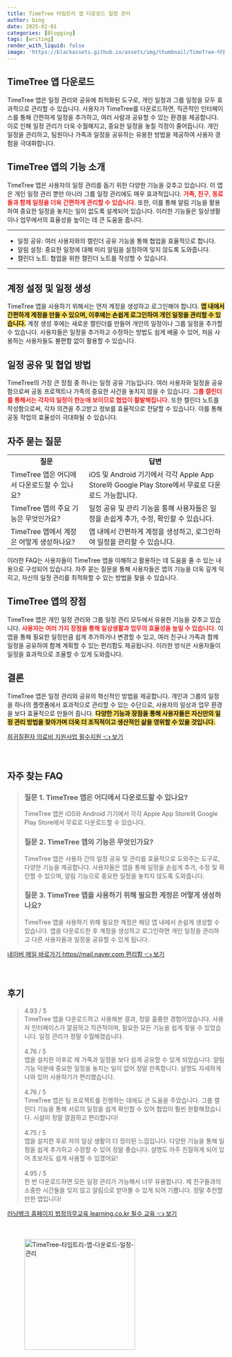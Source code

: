 ```yaml
---
title: TimeTree 타임트리 앱 다운로드 일정 관리
author: bing
date: 2025-02-01
categories: [Blogging]
tags: [writing]
render_with_liquid: false
image: 'https://blackassets.github.io/assets/img/thumbnail/TimeTree-타임트리-앱-다운로드-일정-관리.webp'
---
```



<h2 id='TimeTree_앱_다운로드'>TimeTree 앱 다운로드</h2>

<p>TimeTree 앱은 일정 관리와 공유에 최적화된 도구로, 개인 일정과 그룹 일정을 모두 효과적으로 관리할 수 있습니다. 사용자가 TimeTree를 다운로드하면, 직관적인 인터페이스를 통해 간편하게 일정을 추가하고, 여러 사람과 공유할 수 있는 환경을 제공합니다. 이로 인해 일정 관리가 더욱 수월해지고, 중요한 일정을 놓칠 걱정이 줄어듭니다. 개인 일정을 관리하고, 팀원이나 가족과 일정을 공유하는 유용한 방법을 제공하여 사용자 경험을 극대화합니다.</p>

<h2 id='TimeTree_기능_소개'>TimeTree 앱의 기능 소개</h2>

<p>TimeTree 앱은 사용자의 일정 관리를 돕기 위한 다양한 기능을 갖추고 있습니다. 이 앱은 개인 일정 관리 뿐만 아니라 그룹 일정 관리에도 매우 효과적입니다. <b><span style="color: #ee2323;">가족, 친구, 동료들과 함께 일정을 더욱 간편하게 관리할 수 있습니다.</span></b> 또한, 이를 통해 알림 기능을 활용하여 중요한 일정을 놓치는 일이 없도록 설계되어 있습니다. 이러한 기능들은 일상생활이나 업무에서의 효율성을 높이는 데 큰 도움을 줍니다.</p>

<hr />

<ul>
    <li>일정 공유: 여러 사용자와의 캘린더 공유 기능을 통해 협업을 효율적으로 합니다.</li>
    <li>알림 설정: 중요한 일정에 대해 미리 알림을 설정하여 잊지 않도록 도와줍니다.</li>
    <li>캘린더 노트: 협업을 위한 캘린더 노트를 작성할 수 있습니다.</li>
</ul>

<hr />

<h2 id='계정_설정_및_일정_생성'>계정 설정 및 일정 생성</h2>

<p>TimeTree 앱을 사용하기 위해서는 먼저 계정을 생성하고 로그인해야 합니다. <b><span style="background-color: #ffe066;">앱 내에서 간편하게 계정을 만들 수 있으며, 이후에는 손쉽게 로그인하여 개인 일정을 관리할 수 있습니다.</span></b> 계정 생성 후에는 새로운 캘린더를 만들어 개인의 일정이나 그룹 일정을 추가할 수 있습니다. 사용자들은 일정을 추가하고 수정하는 방법도 쉽게 배울 수 있어, 처음 사용하는 사용자들도 불편함 없이 활용할 수 있습니다.</p>

<h2 id='일정_공유와_협업_방법'>일정 공유 및 협업 방법</h2>

<p>TimeTree의 가장 큰 장점 중 하나는 일정 공유 기능입니다. 여러 사용자와 일정을 공유함으로써 공동 프로젝트나 가족의 중요한 사건을 놓치지 않을 수 있습니다. <b><span style="color: #ee2323;">그룹 캘린더를 통해서는 각자의 일정이 한눈에 보이므로 협업이 활발해집니다.</span></b> 또한 캘린더 노트를 작성함으로써, 각자 의견을 주고받고 정보를 효율적으로 전달할 수 있습니다. 이를 통해 공동 작업의 효율성이 극대화될 수 있습니다.</p>

<h2 id='아주_자주_묻는_질문'>자주 묻는 질문</h2>

<table>
    <tr>
        <td style="text-align: center; height: 17px;"><b>질문</b></td>
        <td style="text-align: center; height: 17px;"><b>답변</b></td>
    </tr>
    <tr>
        <td>TimeTree 앱은 어디에서 다운로드할 수 있나요?</td>
        <td>iOS 및 Android 기기에서 각각 Apple App Store와 Google Play Store에서 무료로 다운로드 가능합니다.</td>
    </tr>
    <tr>
        <td>TimeTree 앱의 주요 기능은 무엇인가요?</td>
        <td>일정 공유 및 관리 기능을 통해 사용자들은 일정을 손쉽게 추가, 수정, 확인할 수 있습니다.</td>
    </tr>
    <tr>
        <td>TimeTree 앱에서 계정은 어떻게 생성하나요?</td>
        <td>앱 내에서 간편하게 계정을 생성하고, 로그인하여 일정을 관리할 수 있습니다.</td>
    </tr>
</table>

<p>이러한 FAQ는 사용자들이 TimeTree 앱을 이해하고 활용하는 데 도움을 줄 수 있는 내용으로 구성되어 있습니다. 자주 묻는 질문을 통해 사용자들은 앱의 기능을 더욱 깊게 익히고, 자신의 일정 관리를 최적화할 수 있는 방법을 찾을 수 있습니다.</p>

<h2 id='TimeTree_앱의_장점'>TimeTree 앱의 장점</h2>

<p>TimeTree 앱은 개인 일정 관리와 그룹 일정 관리 모두에서 유용한 기능을 갖추고 있습니다. <b><span style="color: #ee2323;">사용자는 여러 가지 장점을 통해 일상생활과 업무의 효율성을 높일 수 있습니다.</span></b> 이 앱을 통해 필요한 일정만큼 쉽게 추가하거나 변경할 수 있고, 여러 친구나 가족과 함께 일정을 공유하여 함께 계획할 수 있는 편리함도 제공됩니다. 이러한 방식은 사용자들이 일정을 효과적으로 조율할 수 있게 도와줍니다.</p>

<h2 id='결론'>결론</h2>

<p>TimeTree 앱은 일정 관리와 공유의 혁신적인 방법을 제공합니다. 개인과 그룹의 일정을 하나의 플랫폼에서 효과적으로 관리할 수 있는 수단으로, 사용자의 일상과 업무 환경을 보다 효율적으로 만들어 줍니다. <b><span style="background-color: #ffe066;">다양한 기능과 장점을 통해 사용자들은 자신만의 일정 관리 방법을 찾아가며 더욱 더 조직적이고 생산적인 삶을 영위할 수 있을 것입니다.</span></b></p>


<p><a class="click-button" title="희귀질환자 의료비 지원사업 필수지원" href="https://blackassets.github.io/posts/%ED%9D%AC%EA%B7%80%EC%A7%88%ED%99%98%EC%9E%90-%EC%9D%98%EB%A3%8C%EB%B9%84-%EC%A7%80%EC%9B%90%EC%82%AC%EC%97%85-%ED%95%84%EC%88%98%EC%A7%80%EC%9B%90/" rel="dofollow">희귀질환자 의료비 지원사업 필수지원 👈 보기</a></p><br>
<h2 id='자주_찾는_FAQ'>자주 찾는 FAQ</h2>
<div itemscope="" itemtype="https://schema.org/FAQPage"> 
<blockquote> 
<div itemscope="" itemprop="mainEntity" itemtype="https://schema.org/Question"> 
<h3 itemprop="name">질문 1. TimeTree 앱은 어디에서 다운로드할 수 있나요?</h3> 
<div itemscope="" itemprop="acceptedAnswer" itemtype="https://schema.org/Answer"> 
<span itemprop="text"> <p>TimeTree 앱은 iOS와 Android 기기에서 각각 Apple App Store와 Google Play Store에서 무료로 다운로드할 수 있습니다.</p> </span> 
</div> 
</div> 
<div itemscope="" itemprop="mainEntity" itemtype="https://schema.org/Question"> 
<h3 itemprop="name">질문 2. TimeTree 앱의 기능은 무엇인가요?</h3> 
<div itemscope="" itemprop="acceptedAnswer" itemtype="https://schema.org/Answer"> 
<span itemprop="text"> <p>TimeTree 앱은 사용자 간의 일정 공유 및 관리를 효율적으로 도와주는 도구로, 다양한 기능을 제공합니다. 사용자들은 앱을 통해 일정을 손쉽게 추가, 수정 및 확인할 수 있으며, 알림 기능으로 중요한 일정을 놓치지 않도록 도와줍니다.</p> </span> 
</div> 
</div> 
<div itemscope="" itemprop="mainEntity" itemtype="https://schema.org/Question"> 
<h3 itemprop="name">질문 3. TimeTree 앱을 사용하기 위해 필요한 계정은 어떻게 생성하나요?</h3> 
<div itemscope="" itemprop="acceptedAnswer" itemtype="https://schema.org/Answer"> 
<span itemprop="text"> <p>TimeTree 앱을 사용하기 위해 필요한 계정은 해당 앱 내에서 손쉽게 생성할 수 있습니다. 앱을 다운로드한 후 계정을 생성하고 로그인하면 개인 일정을 관리하고 다른 사용자들과 일정을 공유할 수 있게 됩니다.</p> </span> 
</div> 
</div> 
</blockquote> 
</div>
<p><a class="click-button" title="네이버 메일 바로가기 https//mail.naver.com 편리함" href="https://blackassets.github.io/posts/%EB%84%A4%EC%9D%B4%EB%B2%84-%EB%A9%94%EC%9D%BC-%EB%B0%94%EB%A1%9C%EA%B0%80%EA%B8%B0-httpsmail.naver.com-%ED%8E%B8%EB%A6%AC%ED%95%A8/" rel="dofollow">네이버 메일 바로가기 https//mail.naver.com 편리함 👈 보기</a></p><br>
<h2 id='후기'>후기</h2>
<div itemscope itemtype="https://schema.org/Product">
  <blockquote>
  <div itemprop="review" itemscope itemtype="https://schema.org/Review">
      <div itemprop="reviewRating" itemscope itemtype="https://schema.org/Rating"> <span itemprop="ratingValue">4.93</span> / <span itemprop="bestRating">5</span> </div>
      <span itemprop="reviewBody">TimeTree 앱을 다운로드하고 사용해본 결과, 정말 훌륭한 경험이었습니다. 사용자 인터페이스가 깔끔하고 직관적이며, 필요한 모든 기능을 쉽게 찾을 수 있었습니다. 일정 관리가 정말 수월해졌습니다.</span>
  </div>
  <br>
  <div itemprop="review" itemscope itemtype="https://schema.org/Review">
      <div itemprop="reviewRating" itemscope itemtype="https://schema.org/Rating"> <span itemprop="ratingValue">4.76</span> / <span itemprop="bestRating">5</span> </div>
      <span itemprop="reviewBody">앱을 설치한 이후로 제 가족과 일정을 보다 쉽게 공유할 수 있게 되었습니다. 알림 기능 덕분에 중요한 일정을 놓치는 일이 없어 정말 만족합니다. 설명도 자세하게 나와 있어 사용하기가 편리했습니다.</span>
  </div>
  <br>
  <div itemprop="review" itemscope itemtype="https://schema.org/Review">
      <div itemprop="reviewRating" itemscope itemtype="https://schema.org/Rating"> <span itemprop="ratingValue">4.76</span> / <span itemprop="bestRating">5</span> </div>
      <span itemprop="reviewBody">TimeTree 앱은 팀 프로젝트를 진행하는 데에도 큰 도움을 주었습니다. 그룹 캘린더 기능을 통해 서로의 일정을 쉽게 확인할 수 있어 협업이 훨씬 원활해졌습니다. 시설이 정말 깔끔하고 편리합니다!</span>
  </div>
  <br>
  <div itemprop="review" itemscope itemtype="https://schema.org/Review">
      <div itemprop="reviewRating" itemscope itemtype="https://schema.org/Rating"> <span itemprop="ratingValue">4.75</span> / <span itemprop="bestRating">5</span> </div>
      <span itemprop="reviewBody">앱을 설치한 후로 저의 일상 생활이 더 정리된 느낌입니다. 다양한 기능을 통해 일정을 쉽게 추가하고 수정할 수 있어 정말 좋습니다. 설명도 아주 친절하게 되어 있어 초보자도 쉽게 사용할 수 있겠어요!</span>
  </div>
  <br>
  <div itemprop="review" itemscope itemtype="https://schema.org/Review">
      <div itemprop="reviewRating" itemscope itemtype="https://schema.org/Rating"> <span itemprop="ratingValue">4.95</span> / <span itemprop="bestRating">5</span> </div>
      <span itemprop="reviewBody">한 번 다운로드하면 모든 일정 관리가 가능해서 너무 유용합니다. 제 친구들과의 소중한 시간들을 잊지 않고 알림으로 받아볼 수 있게 되어 기쁩니다. 정말 추천할 만한 앱입니다!</span>
  </div>
  </blockquote>
</div>
<p><a class="click-button" title="러닝뱅크 홈페이지 법정의무교육 learning.co.kr 필수 교육" href="https://blackassets.github.io/posts/%EB%9F%AC%EB%8B%9D%EB%B1%85%ED%81%AC-%ED%99%88%ED%8E%98%EC%9D%B4%EC%A7%80-%EB%B2%95%EC%A0%95%EC%9D%98%EB%AC%B4%EA%B5%90%EC%9C%A1-learning.co.kr-%ED%95%84%EC%88%98-%EA%B5%90%EC%9C%A1/" rel="dofollow">러닝뱅크 홈페이지 법정의무교육 learning.co.kr 필수 교육 👈 보기</a></p><br>
<figure class="image"><img src="https://blackassets.github.io/assets/img/thumbnail/TimeTree-타임트리-앱-다운로드-일정-관리.webp" alt="TimeTree-타임트리-앱-다운로드-일정-관리" width="256" height="256"></figure>